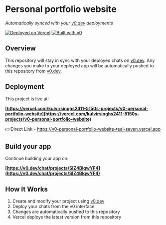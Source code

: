 # Personal portfolio website

*Automatically synced with your [v0.dev](https://v0.dev) deployments*

[![Deployed on Vercel](https://img.shields.io/badge/Deployed%20on-Vercel-black?style=for-the-badge&logo=vercel)](https://vercel.com/kulvirsinghs2411-5150s-projects/v0-personal-portfolio-website)
[![Built with v0](https://img.shields.io/badge/Built%20with-v0.dev-black?style=for-the-badge)](https://v0.dev/chat/projects/SlZ4BlqwYF4)

## Overview

This repository will stay in sync with your deployed chats on [v0.dev](https://v0.dev).
Any changes you make to your deployed app will be automatically pushed to this repository from [v0.dev](https://v0.dev).

## Deployment

This project is live at:

**[https://vercel.com/kulvirsinghs2411-5150s-projects/v0-personal-portfolio-website](https://vercel.com/kulvirsinghs2411-5150s-projects/v0-personal-portfolio-website)**

👉Direct Link - https://v0-personal-portfolio-website-teal-seven.vercel.app

## Build your app

Continue building your app on:

**[https://v0.dev/chat/projects/SlZ4BlqwYF4](https://v0.dev/chat/projects/SlZ4BlqwYF4)**

## How It Works

1. Create and modify your project using [v0.dev](https://v0.dev)
2. Deploy your chats from the v0 interface
3. Changes are automatically pushed to this repository
4. Vercel deploys the latest version from this repository
